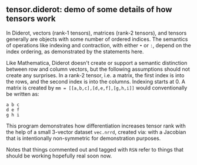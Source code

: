 ## tensor.diderot: demo of some details of how tensors work

In Diderot, vectors (rank-1 tensors), matrices (rank-2 tensors), and
tensors generally are objects with some number of ordered indices.
The semantics of operations like indexing and contraction, with either
`•` or `:`, depend on the index ordering, as demonstrated by the
statements here.

Like Mathematica, Diderot doesn't create or support a semantic
distinction between row and column vectors, but the following assumptions
should not create any surprises. In a rank-2 tensor, i.e. a matrix,
the first index is into the rows, and the second index is into the columns.
Indexing starts at 0. A matrix is created by `mm = [[a,b,c],[d,e,f],[g,h,i]]`
would conventionally be written as:

	a b c
	d e f
	g h i

This program demonstrates how differentiation increases tensor rank
with the help of a small 3-vector dataset `vec.nrrd`, created via:
with a Jacobian that is intentionally non-symmetric for demonstration purposes.

Notes that things commented out and tagged with `RSN` refer to things
that should be working hopefully real soon now.

